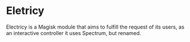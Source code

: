 # Eletricy
Electricy is a Magisk module that aims to fulfill the request of its users, as an interactive controller it uses Spectrum, but renamed.
